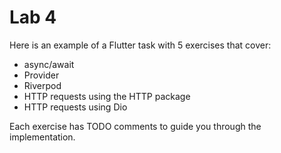 # Lab 4

Here is an example of a Flutter task with 5 exercises that cover:
- async/await
- Provider
- Riverpod
- HTTP requests using the HTTP package
-  HTTP requests using Dio

Each exercise has TODO comments to guide you through the implementation.
